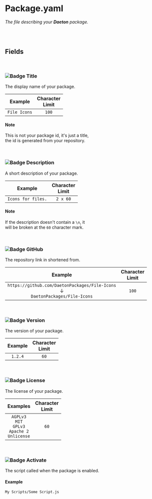 
# Package.yaml

*The file describing your **Daeton** package.*

<br>
<br>

## Fields

<br>

### ![Badge Title]

The display name of your package.

| Example | Character <br> Limit
|:-------:|:--------------------:
| `File Icons` | `100`

#### Note

This is not your package id, it's just a title, <br>
the id is generated from your repository.

<br>

### ![Badge Description]

A short description of your package.

| Example | Character <br> Limit
|:-------:|:--------------------:
| `Icons for files.` | `2 x 60`

#### Note

If the description doesn't contain a `\n`, it <br>
will be broken at the `60` character mark.

<br>



### ![Badge GitHub]

The repository link in shortened from.


| Example | Character <br> Limit
|:-------:|:--------------------:
| `https://github.com/DaetonPackages/File-Icons`<br>↓<br>`DaetonPackages/File-Icons` | `100`

<br>

### ![Badge Version]

The version of your package.

| Example | Character <br> Limit
|:-------:|:--------------------:
| `1.2.4` | `60`

<br>

### ![Badge License]

The license of your package.

| Examples | Character <br> Limit
|:-------:|:--------------------:
| `AGPLv3` <br> `MIT` <br> `GPLv3` <br> `Apache 2` <br> `Unlicense` | `60`

<br>

### ![Badge Activate]

The script called when the package is enabled.

#### Example

`My Scripts/Some Script.js`

<br>
<br>


<!--❮ Badgde ❯----------------------------------------------------------------->

[Badge Description]: https://img.shields.io/static/v1?label=&message=Description&color=006643&style=for-the-badge
[Badge Activate]: https://img.shields.io/static/v1?label=&message=Activate&color=609926&style=for-the-badge
[Badge Version]: https://img.shields.io/static/v1?label=&message=Version&color=C70D2C&style=for-the-badge
[Badge License]: https://img.shields.io/static/v1?label=&message=License&color=A9225C&style=for-the-badge
[Badge GitHub]: https://img.shields.io/static/v1?label=&message=GitHub&color=181717&style=for-the-badge
[Badge Title]: https://img.shields.io/static/v1?label=&message=Title&color=0085CA&style=for-the-badge
[Badge Name]: https://img.shields.io/static/v1?label=&message=Name&color=26689A&style=for-the-badge

